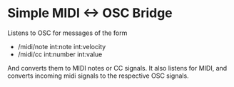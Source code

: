 # Simple MIDI <-> OSC Bridge

Listens to OSC for messages of the form

- /midi/note int:note int:velocity
- /midi/cc   int:number int:value

And converts them to MIDI notes or CC signals.  It also listens for MIDI, and converts incoming midi signals to the respective OSC signals.
